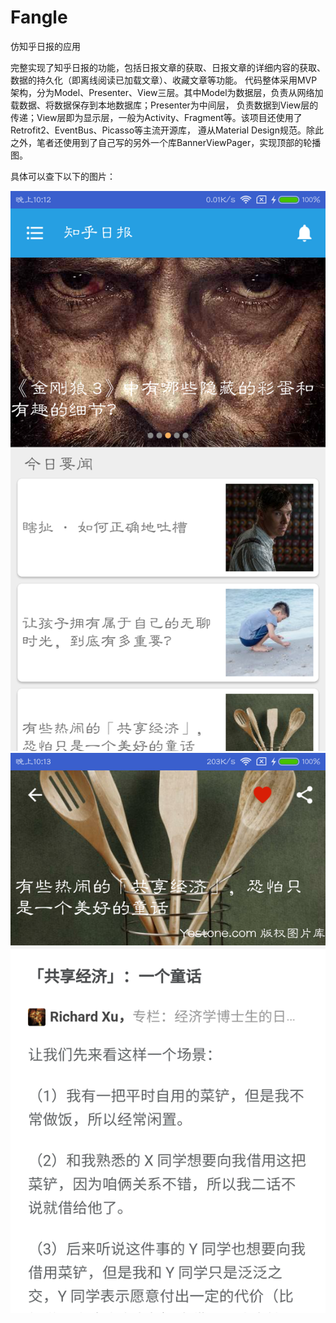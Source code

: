 # Fangle
仿知乎日报的应用

完整实现了知乎日报的功能，包括日报文章的获取、日报文章的详细内容的获取、数据的持久化（即离线阅读已加载文章）、收藏文章等功能。
代码整体采用MVP架构，分为Model、Presenter、View三层。其中Model为数据层，负责从网络加载数据、将数据保存到本地数据库；Presenter为中间层，
负责数据到View层的传递；View层即为显示层，一般为Activity、Fragment等。该项目还使用了Retrofit2、EventBus、Picasso等主流开源库，
遵从Material Design规范。除此之外，笔者还使用到了自己写的另外一个库BannerViewPager，实现顶部的轮播图。

具体可以查下以下的图片：

![pic01](https://github.com/chenyuAndroid/Fangle/blob/master/Fangle/pic/pic01.png)
![pic02](https://github.com/chenyuAndroid/Fangle/blob/master/Fangle/pic/pic02.png)
